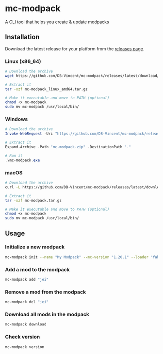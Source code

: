 # mc-modpack
A CLI tool that helps you create & update modpacks

## Installation

Download the latest release for your platform from the [releases page](https://github.com/DB-Vincent/mc-modpack/releases/latest).

### Linux (x86_64)
```bash
# Download the archive
wget https://github.com/DB-Vincent/mc-modpack/releases/latest/download/mc-modpack_linux_amd64.tar.gz

# Extract it
tar -xzf mc-modpack_linux_amd64.tar.gz

# Make it executable and move to PATH (optional)
chmod +x mc-modpack
sudo mv mc-modpack /usr/local/bin/
```

### Windows
```powershell
# Download the archive
Invoke-WebRequest -Uri "https://github.com/DB-Vincent/mc-modpack/releases/latest/download/mc-modpack_windows_amd64.zip" -OutFile "mc-modpack.zip"

# Extract it
Expand-Archive -Path "mc-modpack.zip" -DestinationPath "."

# Run it
.\mc-modpack.exe
```

### macOS
```bash
# Download the archive
curl -L https://github.com/DB-Vincent/mc-modpack/releases/latest/download/mc-modpack_darwin_amd64.tar.gz -o mc-modpack.tar.gz

# Extract it
tar -xzf mc-modpack.tar.gz

# Make it executable and move to PATH (optional)
chmod +x mc-modpack
sudo mv mc-modpack /usr/local/bin/
```

## Usage

### Initialize a new modpack
```bash
mc-modpack init --name "My Modpack" --mc-version "1.20.1" --loader "fabric"
```

### Add a mod to the modpack
```bash
mc-modpack add "jei"
```

### Remove a mod from the modpack
```bash
mc-modpack del "jei"
```

### Download all mods in the modpack
```bash
mc-modpack download
```

### Check version
```bash
mc-modpack version
```
